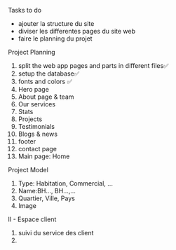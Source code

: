 Tasks to do

-   ajouter la structure du site
-   diviser les differentes pages du site web
-   faire le planning du projet

Project Planning

1. split the web app pages and parts in different files✅
2. setup the database✅
3. fonts and colors ✅
4. Hero page
5. About page & team
6. Our services
7. Stats
8. Projects
9. Testimonials
10. Blogs & news
11. footer
12. contact page
13. Main page: Home

Project Model

1. Type: Habitation, Commercial, ...
2. Name:BH..., BH...,...
3. Quartier, Ville, Pays
4. Image

II - Espace client

1. suivi du service des client
2.
